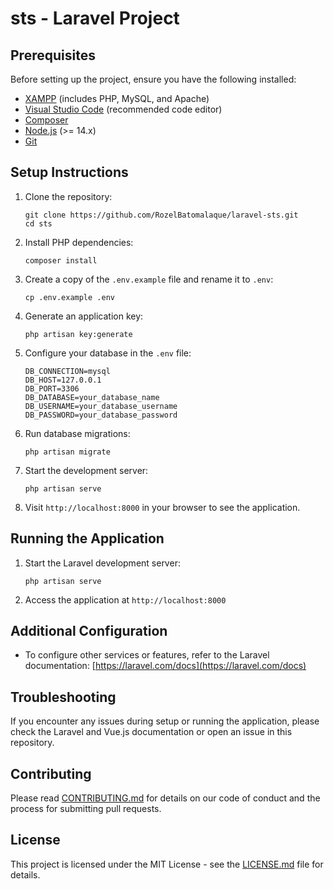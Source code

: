 # sts - Laravel Project

## Prerequisites

Before setting up the project, ensure you have the following installed:

- [XAMPP](https://www.apachefriends.org/download.html) (includes PHP, MySQL, and Apache)
- [Visual Studio Code](https://code.visualstudio.com/download) (recommended code editor)
- [Composer](https://getcomposer.org/download/)
- [Node.js](https://nodejs.org/en/download/) (>= 14.x)
- [Git](https://git-scm.com/downloads)

## Setup Instructions

1. Clone the repository:
   ```
   git clone https://github.com/RozelBatomalaque/laravel-sts.git
   cd sts
   ```

2. Install PHP dependencies:
   ```
   composer install
   ```

3. Create a copy of the `.env.example` file and rename it to `.env`:
   ```
   cp .env.example .env
   ```

4. Generate an application key:
   ```
   php artisan key:generate
   ```

5. Configure your database in the `.env` file:
   ```
   DB_CONNECTION=mysql
   DB_HOST=127.0.0.1
   DB_PORT=3306
   DB_DATABASE=your_database_name
   DB_USERNAME=your_database_username
   DB_PASSWORD=your_database_password
   ```

6. Run database migrations:
   ```
   php artisan migrate
   ```

7. Start the development server:
    ```
    php artisan serve
    ```

8. Visit `http://localhost:8000` in your browser to see the application.

## Running the Application

1. Start the Laravel development server:
   ```
   php artisan serve
   ```

2. Access the application at `http://localhost:8000`

## Additional Configuration

- To configure other services or features, refer to the Laravel documentation: [https://laravel.com/docs](https://laravel.com/docs)

## Troubleshooting

If you encounter any issues during setup or running the application, please check the Laravel and Vue.js documentation or open an issue in this repository.

## Contributing

Please read [CONTRIBUTING.md](CONTRIBUTING.md) for details on our code of conduct and the process for submitting pull requests.

## License

This project is licensed under the MIT License - see the [LICENSE.md](LICENSE.md) file for details.